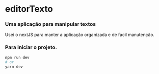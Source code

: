 # editorTexto
 
 ### Uma aplicação para manipular textos
  Usei o nextJS para manter a aplicação organizada e de facil manutenção.
  
   ### Para iniciar o projeto.
   
   ```bash
npm run dev
# or
yarn dev
